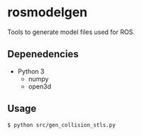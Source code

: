 # rosmodelgen

Tools to generate model files used for ROS.

## Depenedencies

- Python 3
  - numpy
  - open3d

## Usage

    $ python src/gen_collision_stls.py
